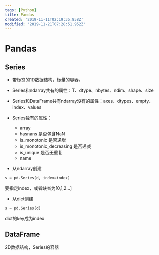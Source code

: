 ```yaml
---
tags: [Python]
title: Pandas
created: '2019-11-11T02:19:35.858Z'
modified: '2019-11-21T07:28:51.952Z'
---
```


# Pandas

## Series

* 带标签的1D数据结构，标量的容器。
* Series和ndarray共有的属性：T、dtype、nbytes、ndim、shape、size
* Series和DataFrame共有ndarray没有的属性：axes、dtypes、empty、index、values
* Series独有的属性：
  * array
  * hasnans 是否包含NaN
  * is_monotonic 是否递增
  * is_monotonic_decreasing 是否递减
  * is_unique 是否无重复
  * name

* 从ndarray创建

```python
s = pd.Series(d, index=index)
```

要指定index，或者缺省为[0,1,2...]

* 从dict创建

```python
s = pd.Series(d)
```

dict的key成为index

## DataFrame

2D数据结构，Series的容器
